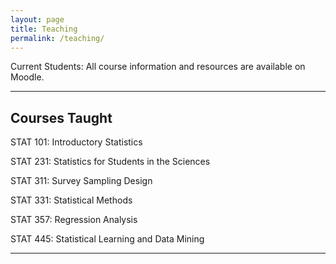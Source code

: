 ```yaml
---
layout: page
title: Teaching
permalink: /teaching/
---
```


Current Students: All course information and resources are available on Moodle.

<hr>

## Courses Taught

STAT 101: Introductory Statistics

STAT 231: Statistics for Students in the Sciences

STAT 311: Survey Sampling Design

STAT 331: Statistical Methods

STAT 357: Regression Analysis

STAT 445: Statistical Learning and Data Mining

<hr>

